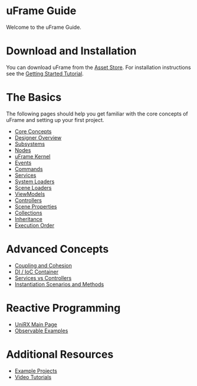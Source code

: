 # uFrame Guide

Welcome to the uFrame Guide.

# Download and Installation

You can download uFrame from the [Asset Store](https://www.assetstore.unity3d.com/en/#!/content/14381). For installation instructions see the [Getting Started Tutorial](getting-started-for-uframe-mvvm-16/tutorial-1.md).

# The Basics

The following pages should help you get familiar with the core concepts of uFrame and setting up your first project.

* [Core Concepts](core-concepts.md)
* [Designer Overview](designer-overview.md)
* [Subsystems](subsystems.md)
* [Nodes](nodes.md)
* [uFrame Kernel](uframe-kernel.md)
* [Events](events.md)
* [Commands](commands.md)
* [Services](services.md)
* [System Loaders](system-loaders.md)
* [Scene Loaders](scene-loaders.md)
* [ViewModels](viewmodel.md)
* [Controllers](controller.md)
* [Scene Properties](scene-properties.md)
* [Collections](element-collections.md)
* [Inheritance](inheritance.md)
* [Execution Order](execution-order.md)

# Advanced Concepts

* [Coupling and Cohesion](coupling-and-cohesion.md)
* [DI / IoC Container](di-ioc-container.md)
* [Services vs Controllers](services-vs-controllers.md)
* [Instantiation Scenarios and Methods](instantiation-scenarios-and-methods.md)

# Reactive Programming

* [UniRX Main Page](https://github.com/neuecc/UniRx)
* [Observable Examples](observable-examples.md)

# Additional Resources

* [Example Projects](example-projects.md)
* [Video Tutorials](video-tutorials.md)

